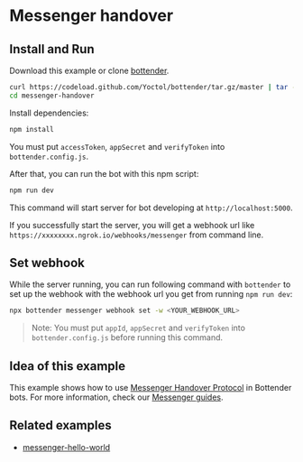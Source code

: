 # Messenger handover

## Install and Run

Download this example or clone [bottender](https://github.com/Yoctol/bottender).

```sh
curl https://codeload.github.com/Yoctol/bottender/tar.gz/master | tar -xz --strip=2 bottender-master/examples/messenger-handover
cd messenger-handover
```

Install dependencies:

```sh
npm install
```

You must put `accessToken`, `appSecret` and `verifyToken` into `bottender.config.js`.

After that, you can run the bot with this npm script:

```sh
npm run dev
```

This command will start server for bot developing at `http://localhost:5000`.

If you successfully start the server, you will get a webhook url like `https://xxxxxxxx.ngrok.io/webhooks/messenger` from command line.

## Set webhook

While the server running, you can run following command with `bottender` to set up the webhook with the webhook url you get from running `npm run dev`:

```sh
npx bottender messenger webhook set -w <YOUR_WEBHOOK_URL>
```

> Note: You must put `appId`, `appSecret` and `verifyToken` into `bottender.config.js` before running this command.

## Idea of this example

This example shows how to use [Messenger Handover Protocol](https://developers.facebook.com/docs/messenger-platform/handover-protocol) in Bottender bots.
For more information, check our [Messenger guides](https://bottender.js.org/docs/channel-messenger-setup).

## Related examples

- [messenger-hello-world](../messenger-hello-world)
